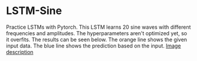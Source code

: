 # LSTM-Sine
Practice LSTMs with Pytorch. This LSTM learns 20 sine waves with different frequencies and amplitudes. 
The hyperparameters aren't optimized yet, so it overfits.
The results can be seen below.
The orange line shows the given input data. The blue line shows the prediction based on the input.
[Image description](https://github.com/n3iii0/LSTM-Sine/blob/master/Prediction.png)

